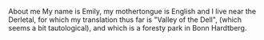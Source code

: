 About me
My name is Emily, my mothertongue is English and I live near the Derletal, for which my translation thus far is "Valley of the Dell", (which seems a bit tautological), and which is a foresty park in Bonn Hardtberg. 
